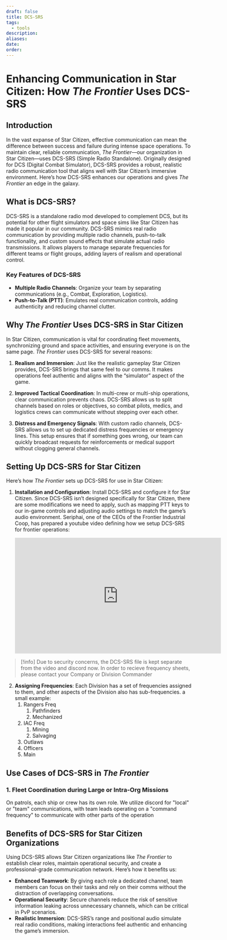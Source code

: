 ```yaml
---
draft: false
title: DCS-SRS
tags:
  - tools
description: 
aliases: 
date: 
order:
---
```

# Enhancing Communication in Star Citizen: How *The Frontier* Uses DCS-SRS

## Introduction
In the vast expanse of Star Citizen, effective communication can mean the difference between success and failure during intense space operations. To maintain clear, reliable communication, *The Frontier*—our organization in Star Citizen—uses DCS-SRS (Simple Radio Standalone). Originally designed for DCS (Digital Combat Simulator), DCS-SRS provides a robust, realistic radio communication tool that aligns well with Star Citizen’s immersive environment. Here’s how DCS-SRS enhances our operations and gives *The Frontier* an edge in the galaxy.

## What is DCS-SRS?
DCS-SRS is a standalone radio mod developed to complement DCS, but its potential for other flight simulators and space sims like Star Citizen has made it popular in our community. DCS-SRS mimics real radio communication by providing multiple radio channels, push-to-talk functionality, and custom sound effects that simulate actual radio transmissions. It allows players to manage separate frequencies for different teams or flight groups, adding layers of realism and operational control.

### Key Features of DCS-SRS
- **Multiple Radio Channels**: Organize your team by separating communications (e.g., Combat, Exploration, Logistics).
- **Push-to-Talk (PTT)**: Emulates real communication controls, adding authenticity and reducing channel clutter.

## Why *The Frontier* Uses DCS-SRS in Star Citizen
In Star Citizen, communication is vital for coordinating fleet movements, synchronizing ground and space activities, and ensuring everyone is on the same page. *The Frontier* uses DCS-SRS for several reasons:

1. **Realism and Immersion**: Just like the realistic gameplay Star Citizen provides, DCS-SRS brings that same feel to our comms. It makes operations feel authentic and aligns with the “simulator” aspect of the game.
  
2. **Improved Tactical Coordination**: In multi-crew or multi-ship operations, clear communication prevents chaos. DCS-SRS allows us to split channels based on roles or objectives, so combat pilots, medics, and logistics crews can communicate without stepping over each other.

3. **Distress and Emergency Signals**: With custom radio channels, DCS-SRS allows us to set up dedicated distress frequencies or emergency lines. This setup ensures that if something goes wrong, our team can quickly broadcast requests for reinforcements or medical support without clogging general channels.

## Setting Up DCS-SRS for Star Citizen
Here’s how *The Frontier* sets up DCS-SRS for use in Star Citizen:

1. **Installation and Configuration**: Install DCS-SRS and configure it for Star Citizen. Since DCS-SRS isn’t designed specifically for Star Citizen, there are some modifications we need to apply, such as mapping PTT keys to our in-game controls and adjusting audio settings to match the game’s audio environment. Seriphai, one of the CEOs of the Frontier Industrial Coop, has prepared a youtube video defining how we setup DCS-SRS for frontier operations:
   
	<iframe width="560" height="315" src="https://www.youtube.com/embed/AAu_Z9Be3Gw" frameborder="0" allow="accelerometer; autoplay; clipboard-write; encrypted-media; gyroscope; picture-in-picture" allowfullscreen></iframe>


> [!info]
> Due to security concerns, the DCS-SRS file is kept separate from the video and discord now. In order to recieve frequency sheets, please contact your Company or Division Commander

2. **Assigning Frequencies**: Each Division has a set of frequencies assigned to them, and other aspects of the Division also has sub-frequencies. a small example:
   1. Rangers Freq
	   1. Pathfinders
	   2. Mechanized
   2. IAC Freq
	   1. Mining
	   2. Salvaging
   3. Outlaws
   4. Officers
   5. Main

## Use Cases of DCS-SRS in *The Frontier*
### 1. Fleet Coordination during Large or Intra-Org Missions
On patrols, each ship or crew has its own role. We utilize discord for "local" or "team" communications, with team leads operating on a "command frequency" to communicate with other parts of the operation


## Benefits of DCS-SRS for Star Citizen Organizations
Using DCS-SRS allows Star Citizen organizations like *The Frontier* to establish clear roles, maintain operational security, and create a professional-grade communication network. Here’s how it benefits us:

- **Enhanced Teamwork**: By giving each role a dedicated channel, team members can focus on their tasks and rely on their comms without the distraction of overlapping conversations.
- **Operational Security**: Secure channels reduce the risk of sensitive information leaking across unnecessary channels, which can be critical in PvP scenarios.
- **Realistic Immersion**: DCS-SRS’s range and positional audio simulate real radio conditions, making interactions feel authentic and enhancing the game’s immersion.

